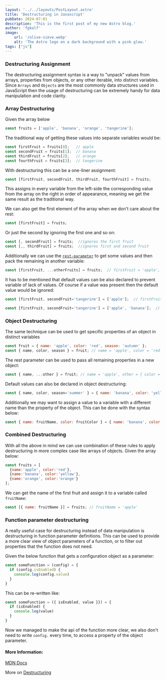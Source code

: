 ```yaml
---
layout: '../../layouts/PostLayout.astro'
title: 'Destructuring in Javascript'
pubDate: 2024-07-01
description: 'This is the first post of my new Astro blog.'
author: 'fgkolf'
image:
    url: '/olive-sieve.webp'
    alt: 'The Astro logo on a dark background with a pink glow.'
tags: ["js"]
---
```


### Destructuring Assignment
The destructuring assignment syntax is a way to "unpack" values from arrays, properties from objects, or any other iterable, into distinct variables.
Since ```Arrays``` and ```Objects``` are the most commonly data structures used in JavaScript then the usage of destructuring can be extremely handy for data manipulation and code clarity.

### Array Destructuring
Given the array below
``` javascript
const fruits = ['apple', 'banana', 'orange', 'tangerine'];
```
The traditional way of getting these values into separate variables would be:
``` javascript
const firstFruit = fruits[0];   // apple
const secondFruit = fruits[1];  // banana
const thirdFruit = fruits[2];   // orange
const fourthFruit = fruits[3];  // tangerine
```
With destructuring this can be a one-liner assignment:
``` javascript
const [firstFruit, secondFruit, thirdFruit, fourthFruit] = fruits;
```
This assigns in every variable from the left-side the corresponding value from the array on the right in order of appearance, meaning we get the same result as the traditional way.

We can also get the first element of the array when we don't care about the rest:
``` javascript
const [firstFruit] = fruits;
```
Or just the second by ignoring the first one and so on:
``` javascript
const [, secondFruit] = fruits;  //ignores the first fruit
const [,, thirdFruit] = fruits;  //ignores first and second fruit
```

Additionally we can use the <a href='https://developer.mozilla.org/en-US/docs/Web/JavaScript/Reference/Functions/rest_parameters' target='_blank' rel='nofollow'>`rest-parameter`</a> to get some values and then pack the remaining in another variable:
``` javascript
const [firstFruit, ...otherFruits] = fruits;  // firstFruit = 'apple', otherFruits = ['banana', 'orange', 'tangerine'] 
```

It has to be mentioned that default values can be also declared to prevent variable of lack of values. Of course if a value was present then the default value would be ignored:
``` javascript
const [firstFruit, secondFruit='tangerine'] = ['apple'];  // firstFruit = 'apple', secondFruit = 'tangerine'

const [firstFruit, secondFruit='tangerine'] = ['apple', 'banana'];  // firstFruit = 'apple', secondFruit = 'banana'
```

### Object Destructuring
The same technique can be used to get specific properties of an object in distinct variables
``` javascript
const fruit = { name: 'apple', color: 'red', season: 'autumn' };
const { name, color, season } = fruit; // name = 'apple', color = 'red', season = 'autumn'
```

The rest parameter can be used to pass all remaining properties in a new object:
``` javascript
const { name, ...other } = fruit; // name = 'apple', other = { color = 'red', season = 'autumn' }
```

Default values can also be declared in object destructuring:
``` javascript
const { name, color, season='summer' } = { name: 'banana', color: 'yellow' }}; // name = 'banana', color = 'yellow', season = 'summer'
```

Additionally we may want to assign a value to a variable with a different name than the property of the object. This can be done with the syntax below:
``` javascript
const { name: fruitName, color: fruitColor } = { name: 'banana', color: 'yellow' }}; // fruitName = 'banana', fruitColor: 'yellow'
```

### Combined Destructuring
With all the above in mind we can use combination of these rules to apply destructuring in more complex case like arrays of objects. Given the array below:
``` javascript
const fruits = [
  {name:'apple', color:'red'},
  {name:'banana', color:'yellow'},
  {name:'orange', color:'orange'}
];
```
We can get the name of the first fruit and assign it to a variable called ```fruitName```:
``` javascript
const [{ name: fruitName }] = fruits; // fruitName = 'apple'
```

### Function parameter destructuring
A really useful case for destructuring instead of data manipulation is destructuring in function parameter definitions. This can be used to provide a more clear view of object parameters of a function, or to filter out properties that the function does not need.

Given the below function that gets a configuration object as a parameter:
``` javascript
const someFunction = (config) = {
  if (config.isEnabled) {
    console.log(config.value)
  }
}
```
This can be re-written like:
``` javascript
const someFunction = ({ isEnabled, value }}) = {
  if (isEnabled) {
    console.log(value)
  }
}
```
Now we managed to make the api of the function more clear, we also don't need to write ```config.``` every time, to access a property of the object parameter.

#### More Information:
<a href='https://developer.mozilla.org/el/docs/Web/JavaScript/Reference/Operators/Destructuring_assignment' target='_blank' rel='nofollow'>MDN Docs</a>

More on <a href='https://javascript.info/destructuring-assignment' target='_blank' rel='nofollow'>Destructuring</a>